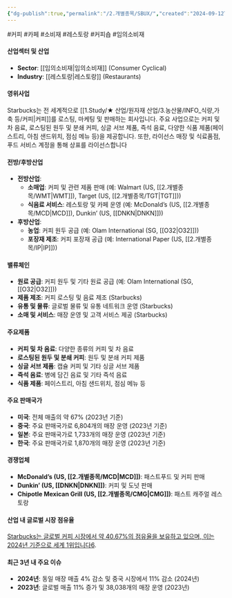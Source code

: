 ```yaml
---
{"dg-publish":true,"permalink":"/2.개별종목/SBUX/","created":"2024-09-12T09:21:21.276+09:00","updated":"2025-07-29T21:37:05.156+09:00"}
---
```


#커피 #카페 #소비재 #레스토랑 #커피숍 #임의소비재

#### 산업섹터 및 산업

- **Sector**: [[임의소비재\|임의소비재]] (Consumer Cyclical)
- **Industry**: [[레스토랑\|레스토랑]] (Restaurants)

#### 영위사업

Starbucks는 전 세계적으로 [[1.Study/★ 산업/원자재 산업/3.농산물/INFO_식량,가축 등/커피\|커피]]를 로스팅, 마케팅 및 판매하는 회사입니다. 주요 사업으로는 커피 및 차 음료, 로스팅된 원두 및 분쇄 커피, 싱글 서브 제품, 즉석 음료, 다양한 식품 제품(페이스트리, 아침 샌드위치, 점심 메뉴 등)을 제공합니다. 또한, 라이선스 매장 및 식료품점, 푸드 서비스 계정을 통해 상표를 라이선스합니다

#### 전방/후방산업

- **전방산업**:
    - **소매업**: 커피 및 관련 제품 판매 (예: Walmart (US, [[2.개별종목/WMT\|WMT]]), Target (US, [[2.개별종목/TGT\|TGT]]))
    - **식음료 서비스**: 레스토랑 및 카페 운영 (예: McDonald’s (US, [[2.개별종목/MCD\|MCD]]), Dunkin’ (US, [[DNKN\|DNKN]]))
- **후방산업**:
    - **농업**: 커피 원두 공급 (예: Olam International (SG, [[O32\|O32]]))
    - **포장재 제조**: 커피 포장재 공급 (예: International Paper (US, [[2.개별종목/IP\|IP]]))

#### 밸류체인

- **원료 공급**: 커피 원두 및 기타 원료 공급 (예: Olam International (SG, [[O32\|O32]]))
- **제품 제조**: 커피 로스팅 및 음료 제조 (Starbucks)
- **유통 및 물류**: 글로벌 물류 및 유통 네트워크 운영 (Starbucks)
- **소매 및 서비스**: 매장 운영 및 고객 서비스 제공 (Starbucks)

#### 주요제품

- **커피 및 차 음료**: 다양한 종류의 커피 및 차 음료
- **로스팅된 원두 및 분쇄 커피**: 원두 및 분쇄 커피 제품
- **싱글 서브 제품**: 캡슐 커피 및 기타 싱글 서브 제품
- **즉석 음료**: 병에 담긴 음료 및 기타 즉석 음료
- **식품 제품**: 페이스트리, 아침 샌드위치, 점심 메뉴 등

#### 주요 판매국가

- **미국**: 전체 매출의 약 67% (2023년 기준)
- **중국**: 주요 판매국가로 6,804개의 매장 운영 (2023년 기준)
- **일본**: 주요 판매국가로 1,733개의 매장 운영 (2023년 기준)
- **한국**: 주요 판매국가로 1,870개의 매장 운영 (2023년 기준)

#### 경쟁업체

- **McDonald’s (US, [[2.개별종목/MCD\|MCD]])**: 패스트푸드 및 커피 판매
- **Dunkin’ (US, [[DNKN\|DNKN]])**: 커피 및 도넛 판매
- **Chipotle Mexican Grill (US, [[2.개별종목/CMG\|CMG]])**: 패스트 캐주얼 레스토랑

#### 산업 내 글로벌 시장 점유율

[Starbucks는 글로벌 커피 시장에서 약 40.67%의 점유율을 보유하고 있으며, 이는 2024년 기준으로 세계 1위입니다](https://csimarket.com/stocks/competitionSEG2.php?code=SBUX)[6](https://csimarket.com/stocks/competitionSEG2.php?code=SBUX).

#### 최근 3년 내 주요 이슈

- **2024년**: 동일 매장 매출 4% 감소 및 중국 시장에서 11% 감소 (2024년)
- **2023년**: 글로벌 매출 11% 증가 및 38,038개의 매장 운영 (2023년)